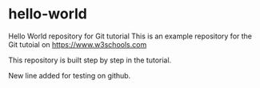 # hello-world
Hello World repository for Git tutorial
This is an example repository for the Git tutoial on https://www.w3schools.com

This repository is built step by step in the tutorial.

New line added for testing on github.
